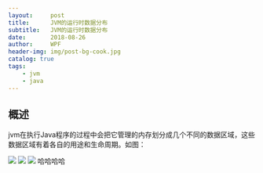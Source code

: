 ```yaml
---
layout:     post
title:      JVM的运行时数据分布
subtitle:   JVM的运行时数据分布
date:       2018-08-26
author:     WPF
header-img: img/post-bg-cook.jpg
catalog: true
tags:
    - jvm
    - java
---
```


## 概述

jvm在执行Java程序的过程中会把它管理的内存划分成几个不同的数据区域，这些数据区域有着各自的用途和生命周期。如图：

![](https://cdn.mos.cms.futurecdn.net/4tbGCxGUGsH9VwSLsfMDK5-650-80.png)
![](https://images0.cnblogs.com/i/288799/201405/281726404166686.jpg)
![](https://images.ifanr.cn/wp-content/uploads/2018/06/WWDC-10.jpg)
哈哈哈哈

